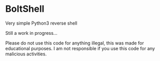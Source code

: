 # BoltShell
Very simple Python3 reverse shell

Still a work in progress...

Please do not use this code for anything illegal, this was made for educational purposes.  I am not responsible if you use this code for any malicious activities.
